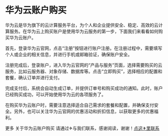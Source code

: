 # 华为云账户购买

华为云是华为旗下的云计算服务平台，为个人和企业提供安全、稳定、高效的云计算服务。在华为云上购买账户是使用华为云服务的第一步，下面我们来看看如何购买华为云账户。

首先，登录华为云官网，点击“注册”按钮进行账户注册。在注册过程中，需要填写个人或企业的相关信息，并进行手机或邮箱验证，确保账户安全。

注册完成后，登录账户，进入华为云官网的“产品与服务”页面，选择需要购买的云服务，比如云服务器、对象存储、数据库等。点击“立即购买”，选择相应的配置和套餐，确认订单并进行支付。

完成支付后，系统会自动生成订单，并提供订单号和购买成功的通知。此时，账户已经购买成功，可以开始使用华为云的各项服务了。

在购买华为云账户时，需要注意选择适合自己需求的套餐和配置，并确保支付安全。另外，也可以关注华为云官网的优惠活动和折扣信息，以获取更多的优惠福利。

更多 关于华为云账户购买 请通过✈与我们联系，感谢阅读，谢谢！[点这✈里联系](https://add.k02.cc)